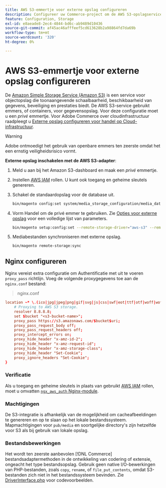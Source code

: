 ```yaml
---
title: AWS S3-emmertje voor externe opslag configureren
description: Configureer uw Commerce-project om de AWS S3-opslagservice voor externe opslag te gebruiken.
feature: Configuration, Storage
exl-id: e8aeade8-2ec4-4844-bd6c-ab9489d10436
source-git-commit: af45ac46afffeef5cd613628b2a98864fd7da69b
workflow-type: tm+mt
source-wordcount: '320'
ht-degree: 0%

---
```


# AWS S3-emmertje voor externe opslag configureren

De [Amazon Simple Storage Service (Amazon S3)][AWS S3] is een service voor objectopslag die toonaangevende schaalbaarheid, beschikbaarheid van gegevens, beveiliging en prestaties biedt. De AWS S3-service gebruikt emmers, of containers, voor gegevensopslag. Voor deze configuratie moet u een _privé_ emmertje. Voor Adobe Commerce over cloudinfrastructuur raadpleegt u [Externe opslag configureren voor handel op Cloud-infrastructuur](cloud-support.md).

>[!WARNING]
>
>Adobe ontmoedigt het gebruik van openbare emmers ten zeerste omdat het een ernstig veiligheidsrisico vormt.

**Externe opslag inschakelen met de AWS S3-adapter**:

1. Meld u aan bij het Amazon S3-dashboard en maak een _privé_ emmertje.

1. Instellen [AWS IAM] rollen. U kunt ook toegang en geheime sleutels genereren.

1. Schakel de standaardopslag voor de database uit.

   ```bash
   bin/magento config:set system/media_storage_configuration/media_database 0
   ```

1. Vorm Handel om de privé emmer te gebruiken. Zie [Opties voor externe opslag](remote-storage.md#remote-storage-options) voor een volledige lijst van parameters.

   ```bash
   bin/magento setup:config:set --remote-storage-driver="aws-s3" --remote-storage-bucket="<bucket-name>" --remote-storage-region="<region-name>" --remote-storage-prefix="<optional-prefix>" --remote-storage-key=<optional-access-key> --remote-storage-secret=<optional-secret-key> -n
   ```

1. Mediabestanden synchroniseren met externe opslag.

   ```bash
   bin/magento remote-storage:sync
   ```

## Nginx configureren

Nginx vereist extra configuratie om Authentificatie met uit te voeren `proxy_pass` richtlijn. Voeg de volgende proxygegevens toe aan de `nginx.conf` bestand:

>nginx.conf

```conf
location ~* \.(ico|jpg|jpeg|png|gif|svg|js|css|swf|eot|ttf|otf|woff|woff2)$ {
    # Proxying to AWS S3 storage.
    resolver 8.8.8.8;
    set $bucket "<s3-bucket-name>";
    proxy_pass https://s3.amazonaws.com/$bucket$uri;
    proxy_pass_request_body off;
    proxy_pass_request_headers off;
    proxy_intercept_errors on;
    proxy_hide_header "x-amz-id-2";
    proxy_hide_header "x-amz-request-id";
    proxy_hide_header "x-amz-storage-class";
    proxy_hide_header "Set-Cookie";
    proxy_ignore_headers "Set-Cookie";
}
```

### Verificatie

Als u toegang en geheime sleutels in plaats van gebruikt [AWS IAM] rollen, moet u omvatten [`ngx_aws_auth` Nginx-module][ngx repo].

### Machtigingen

De S3-integratie is afhankelijk van de mogelijkheid om cacheafbeeldingen te genereren en op te slaan op het lokale bestandssysteem. Mapmachtigingen voor `pub/media` en soortgelijke directory&#39;s zijn hetzelfde voor S3 als bij gebruik van lokale opslag.

### Bestandsbewerkingen

Het wordt ten zeerste aanbevolen [!DNL Commerce] bestandsadaptermethoden in de ontwikkeling van codering of extensie, ongeacht het type bestandsopslag. Gebruik geen native I/O-bewerkingen van PHP-bestanden, zoals `copy`, `rename`, of `file_put_contents`, omdat S3-bestanden zich niet in het bestandssysteem bevinden. Zie [DriverInterface.php](https://github.com/magento/magento2/blob/2.4-develop/lib/internal/Magento/Framework/Filesystem/DriverInterface.php#L18) voor codevoorbeelden.

<!-- link definitions -->

[AWS S3]: https://aws.amazon.com/s3
[AWS IAM]: https://aws.amazon.com/iam/
[ngx repo]: https://github.com/anomalizer/ngx_aws_auth
